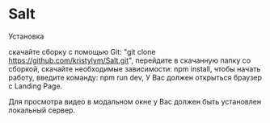 # Salt

Установка

скачайте сборку с помощью Git: "git clone https://github.com/kristylym/Salt.git",
перейдите в скачанную папку со сборкой,
скачайте необходимые зависимости: npm install,
чтобы начать работу, введите команду: npm run dev,
У Вас должен открыться браузер с Landing Page.

Для просмотра видео в модальном окне у Вас должен быть установлен локальный сервер.
